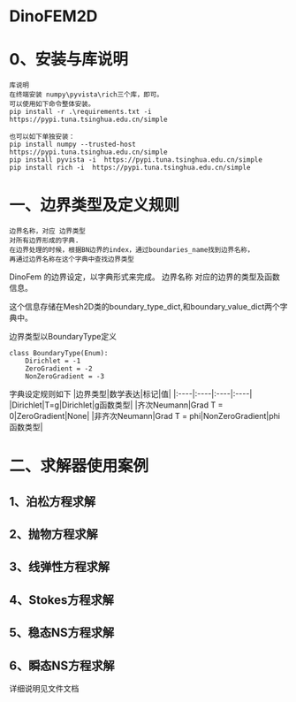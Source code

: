 # DinoFEM2D


# 0、安装与库说明

```plain
库说明
在终端安装 numpy\pyvista\rich三个库，即可。
可以使用如下命令整体安装。
pip install -r .\requirements.txt -i  https://pypi.tuna.tsinghua.edu.cn/simple

也可以如下单独安装：
pip install numpy --trusted-host  https://pypi.tuna.tsinghua.edu.cn/simple
pip install pyvista -i  https://pypi.tuna.tsinghua.edu.cn/simple
pip install rich -i  https://pypi.tuna.tsinghua.edu.cn/simple
```

# 一、边界类型及定义规则

```plain
边界名称，对应 边界类型
对所有边界形成的字典.
在边界处理的时候，根据BN边界的index，通过boundaries_name找到边界名称，
再通过边界名称在这个字典中查找边界类型
```
DinoFem 的边界设定，以字典形式来完成。
边界名称 对应的边界的类型及函数信息。

这个信息存储在Mesh2D类的boundary_type_dict,和boundary_value_dict两个字典中。

边界类型以BoundaryType定义

```plain
class BoundaryType(Enum):
    Dirichlet = -1
    ZeroGradient = -2
    NonZeroGradient = -3
```
字典设定规则如下
|边界类型|数学表达|标记|值|
|:----|:----|:----|:----|
|Dirichlet|T=g|Dirichlet|g函数类型|
|齐次Neumann|Grad T = 0|ZeroGradient|None|
|非齐次Neumann|Grad T = phi|NonZeroGradient|phi函数类型|

# 二、求解器使用案例

## 1、泊松方程求解
## 2、抛物方程求解
## 3、线弹性方程求解
## 4、Stokes方程求解
## 5、稳态NS方程求解
## 6、瞬态NS方程求解

详细说明见文件文档


